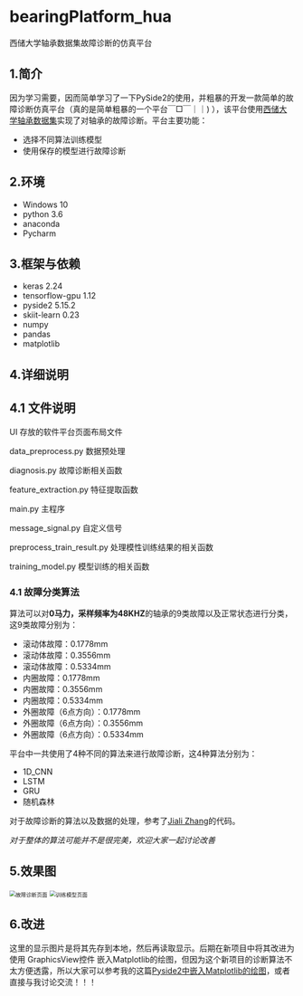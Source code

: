 # bearingPlatform_hua
西储大学轴承数据集故障诊断的仿真平台

## 1.简介
因为学习需要，因而简单学习了一下PySide2的使用，并粗暴的开发一款简单的故障诊断仿真平台（真的是简单粗暴的一个平台￣□￣｜｜)
），该平台使用[西储大学轴承数据集](https://www.cnblogs.com/gshang/p/10712809.html)实现了对轴承的故障诊断。平台主要功能： 

* 选择不同算法训练模型
* 使用保存的模型进行故障诊断
## 2.环境
* Windows 10
* python 3.6
* anaconda
* Pycharm
## 3.框架与依赖
* keras 2.24
* tensorflow-gpu 1.12
* pyside2 5.15.2
* skiit-learn 0.23
* numpy
* pandas
* matplotlib
## 4.详细说明
## 4.1 文件说明
UI 存放的软件平台页面布局文件

data_preprocess.py 数据预处理

diagnosis.py 故障诊断相关函数

feature_extraction.py 特征提取函数

main.py 主程序

message_signal.py 自定义信号

preprocess_train_result.py 处理模性训练结果的相关函数

training_model.py 模型训练的相关函数
### 4.1 故障分类算法
算法可以对**0马力，采样频率为48KHZ**的轴承的9类故障以及正常状态进行分类，这9类故障分别为：
* 滚动体故障：0.1778mm
* 滚动体故障：0.3556mm
* 滚动体故障：0.5334mm
* 内圈故障：0.1778mm
* 内圈故障：0.3556mm
* 内圈故障：0.5334mm
* 外圈故障（6点方向）：0.1778mm
* 外圈故障（6点方向）：0.3556mm
* 外圈故障（6点方向）：0.5334mm

平台中一共使用了4种不同的算法来进行故障诊断，这4种算法分别为：
* 1D_CNN
* LSTM
* GRU
* 随机森林

对于故障诊断的算法以及数据的处理，参考了[Jiali Zhang](https://github.com/zhangjiali1201/keras_bearing_fault_diagnosis)的代码。

*对于整体的算法可能并不是很完美，欢迎大家一起讨论改善*

## 5.效果图

<img src="https://github.com/hua-ops/bearingPlatform_hua/blob/master/UI/images/diagnosis_page.jpg" alt="故障诊断页面" style="zoom: 67%;" />

<img src="https://github.com/hua-ops/bearingPlatform_hua/blob/master/UI/images/train_model_page.jpg" alt="训练模型页面" style="zoom: 67%;" />

## 6.改进
这里的显示图片是将其先存到本地，然后再读取显示。后期在新项目中将其改进为使用 GraphicsView控件 嵌入Matplotlib的绘图，但因为这个新项目的诊断算法不太方便透露，所以大家可以参考我的这篇[Pyside2中嵌入Matplotlib的绘图](https://blog.csdn.net/qq_28053421/article/details/113828372?spm=1001.2014.3001.5501)，或者直接与我讨论交流！！！
